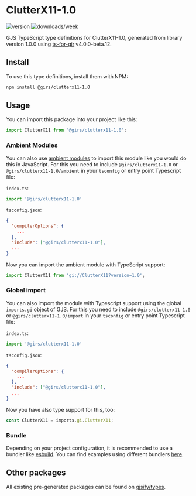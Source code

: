 
# ClutterX11-1.0

![version](https://img.shields.io/npm/v/@girs/clutterx11-1.0)
![downloads/week](https://img.shields.io/npm/dw/@girs/clutterx11-1.0)


GJS TypeScript type definitions for ClutterX11-1.0, generated from library version 1.0.0 using [ts-for-gir](https://github.com/gjsify/ts-for-gir) v4.0.0-beta.12.


## Install

To use this type definitions, install them with NPM:
```bash
npm install @girs/clutterx11-1.0
```

## Usage

You can import this package into your project like this:
```ts
import ClutterX11 from '@girs/clutterx11-1.0';
```

### Ambient Modules

You can also use [ambient modules](https://github.com/gjsify/ts-for-gir/tree/main/packages/cli#ambient-modules) to import this module like you would do this in JavaScript.
For this you need to include `@girs/clutterx11-1.0` or `@girs/clutterx11-1.0/ambient` in your `tsconfig` or entry point Typescript file:

`index.ts`:
```ts
import '@girs/clutterx11-1.0'
```

`tsconfig.json`:
```json
{
  "compilerOptions": {
    ...
  },
  "include": ["@girs/clutterx11-1.0"],
  ...
}
```

Now you can import the ambient module with TypeScript support: 

```ts
import ClutterX11 from 'gi://ClutterX11?version=1.0';
```

### Global import

You can also import the module with Typescript support using the global `imports.gi` object of GJS.
For this you need to include `@girs/clutterx11-1.0` or `@girs/clutterx11-1.0/import` in your `tsconfig` or entry point Typescript file:

`index.ts`:
```ts
import '@girs/clutterx11-1.0'
```

`tsconfig.json`:
```json
{
  "compilerOptions": {
    ...
  },
  "include": ["@girs/clutterx11-1.0"],
  ...
}
```

Now you have also type support for this, too:

```ts
const ClutterX11 = imports.gi.ClutterX11;
```

### Bundle

Depending on your project configuration, it is recommended to use a bundler like [esbuild](https://esbuild.github.io/). You can find examples using different bundlers [here](https://github.com/gjsify/ts-for-gir/tree/main/examples).

## Other packages

All existing pre-generated packages can be found on [gjsify/types](https://github.com/gjsify/types).

